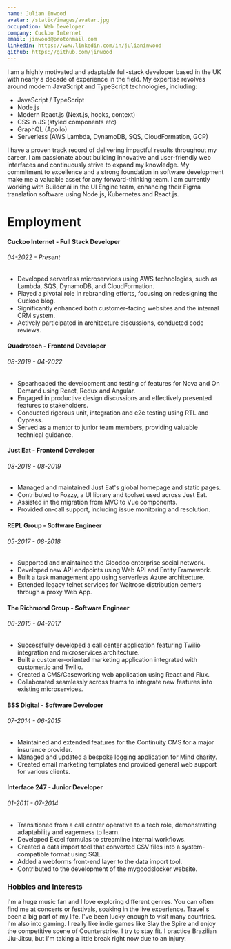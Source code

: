 ```yaml
---
name: Julian Inwood
avatar: /static/images/avatar.jpg
occupation: Web Developer
company: Cuckoo Internet
email: jinwood@protonmail.com
linkedin: https://www.linkedin.com/in/julianinwood
github: https://github.com/jinwood
---
```


I am a highly motivated and adaptable full-stack developer based in the UK with nearly a decade of experience in the field. My expertise revolves around modern JavaScript and TypeScript technologies, including:

- JavaScript / TypeScript
- Node.js
- Modern React.js (Next.js, hooks, context)
- CSS in JS (styled components etc)
- GraphQL (Apollo)
- Serverless (AWS Lambda, DynamoDB, SQS, CloudFormation, GCP)

I have a proven track record of delivering impactful results throughout my career. I am passionate about building innovative and user-friendly web interfaces and continuously strive to expand my knowledge. My commitment to excellence and a strong foundation in software development make me a valuable asset for any forward-thinking team. I am currently working with Builder.ai in the UI Engine team, enhancing their Figma translation software using Node.js, Kubernetes and React.js.

# Employment

#### Cuckoo Internet - Full Stack Developer

###### 04-2022 - Present

- Developed serverless microservices using AWS technologies, such as Lambda, SQS, DynamoDB, and CloudFormation.
- Played a pivotal role in rebranding efforts, focusing on redesigning the Cuckoo blog.
- Significantly enhanced both customer-facing websites and the internal CRM system.
- Actively participated in architecture discussions, conducted code reviews.

#### Quadrotech - Frontend Developer

###### 08-2019 - 04-2022

- Spearheaded the development and testing of features for Nova and On Demand using React, Redux and Angular.
- Engaged in productive design discussions and effectively presented features to stakeholders.
- Conducted rigorous unit, integration and e2e testing using RTL and Cypress.
- Served as a mentor to junior team members, providing valuable technical guidance.

#### Just Eat - Frontend Developer

###### 08-2018 - 08-2019

- Managed and maintained Just Eat's global homepage and static pages.
- Contributed to Fozzy, a UI library and toolset used across Just Eat.
- Assisted in the migration from MVC to Vue components.
- Provided on-call support, including issue monitoring and resolution.

#### REPL Group - Software Engineer

###### 05-2017 - 08-2018

- Supported and maintained the Gloodoo enterprise social network.
- Developed new API endpoints using Web API and Entity Framework.
- Built a task management app using serverless Azure architecture.
- Extended legacy telnet services for Waitrose distribution centers through a proxy Web App.

#### The Richmond Group - Software Engineer

###### 06-2015 - 04-2017

- Successfully developed a call center application featuring Twilio integration and microservices architecture.
- Built a customer-oriented marketing application integrated with customer.io and Twilio.
- Created a CMS/Caseworking web application using React and Flux.
- Collaborated seamlessly across teams to integrate new features into existing microservices.

#### BSS Digital - Software Developer

###### 07-2014 - 06-2015

- Maintained and extended features for the Continuity CMS for a major insurance provider.
- Managed and updated a bespoke logging application for Mind charity.
- Created email marketing templates and provided general web support for various clients.

#### Interface 247 - Junior Developer

###### 01-2011 - 07-2014

- Transitioned from a call center operative to a tech role, demonstrating adaptability and eagerness to learn.
- Developed Excel formulas to streamline internal workflows.
- Created a data import tool that converted CSV files into a system-compatible format using SQL.
- Added a webforms front-end layer to the data import tool.
- Contributed to the development of the mygoodslocker website.

### Hobbies and Interests

I'm a huge music fan and I love exploring different genres. You can often find me at concerts or festivals, soaking in the live experience. Travel's been a big part of my life. I've been lucky enough to visit many countries. I'm also into gaming. I really like indie games like Slay the Spire and enjoy the competitive scene of Counterstrike. I try to stay fit. I practice Brazilian Jiu-Jitsu, but I'm taking a little break right now due to an injury.
